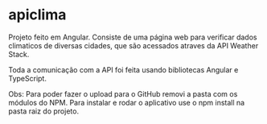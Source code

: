 # apiclima
Projeto feito em Angular.
Consiste de uma página web para verificar dados climaticos de diversas cidades, que são acessados atraves da API Weather Stack. 

Toda a comunicação com a API foi feita usando bibliotecas Angular e TypeScript. 


Obs: Para poder fazer o upload para o GitHub removi a pasta com os módulos do NPM. Para instalar e rodar o aplicativo use o npm install na pasta raiz do projeto.
